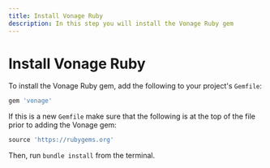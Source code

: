 ```yaml
---
title: Install Vonage Ruby
description: In this step you will install the Vonage Ruby gem
---
```


# Install Vonage Ruby

To install the Vonage Ruby gem, add the following to your project's `Gemfile`:

```ruby
gem 'vonage'
```

If this is a new `Gemfile` make sure that the following is at the top of the file prior to adding the Vonage gem:

```ruby
source 'https://rubygems.org'
```

Then, run `bundle install` from the terminal.
